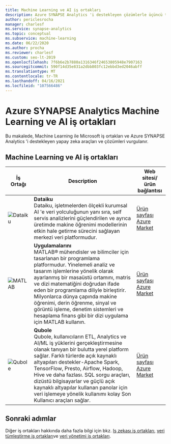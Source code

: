 ```yaml
---
title: Machine Learning ve AI iş ortakları
description: Azure SYNAPSE Analytics 'i destekleyen çözümlerle üçüncü taraf makine öğrenimi ve yapay zeka iş ortakları listelenmiştir.
author: periclesrocha
manager: charlesf
ms.service: synapse-analytics
ms.topic: conceptual
ms.subservice: machine-learning
ms.date: 06/22/2020
ms.author: procha
ms.reviewer: charlesf
ms.custom: seo-lt-2019
ms.openlocfilehash: 7f6b6e2b7880a1316346f24653805948e7907163
ms.sourcegitcommit: 590f14d35e831a2dbb803fc12ebbd3ed2046abff
ms.translationtype: MT
ms.contentlocale: tr-TR
ms.lasthandoff: 04/16/2021
ms.locfileid: "107566486"
---
```

# <a name="azure-synapse-analytics-machine-learning-and-ai-partners"></a>Azure SYNAPSE Analytics Machine Learning ve AI iş ortakları

Bu makalede, Machine Learning ile Microsoft iş ortakları ve Azure SYNAPSE Analytics 'i destekleyen yapay zeka araçları ve çözümleri vurgulanır.

## <a name="machine-learning-and-ai-partners"></a>Machine Learning ve AI iş ortakları
| İş Ortağı | Description | Web sitesi/ürün bağlantısı |
| ------- | ----------- | -------------------- |
| ![Dataiku](./media/sql-data-warehouse-partner-machine-learning-and-ai/dataiku-logo.png) |**Dataiku**<br>Dataiku, işletmelerden ölçekli kurumsal AI 'e veri yolculuğunun yanı sıra, self servis analizlerini güçlendirilen ve ayrıca üretimde makine öğrenimi modellerinin etkin hale getirme sürecini sağlayan merkezi veri platformudur. |[Ürün sayfası](https://www.dataiku.com/partners/microsoft/)<br> [Azure Market](https://azuremarketplace.microsoft.com/en-us/marketplace/apps/dataiku.dataiku-data-science-studio)<br> |
| ![MATLAB](./media/sql-data-warehouse-partner-machine-learning-and-ai/mathworks-logo.png) |**Uygulamalarını**<br>MATLAB® mühendisler ve bilimciler için tasarlanan bir programlama platformudur. Yinelemeli analiz ve tasarım işlemlerine yönelik olarak ayarlanmış bir masaüstü ortamını, matris ve dizi matematiğini doğrudan ifade eden bir programlama diliyle birleştirir. Milyonlarca dünya çapında makine öğrenimi, derin öğrenme, sinyal ve görüntü işleme, denetim sistemleri ve hesaplama finans gibi bir dizi uygulama için MATLAB kullanın. |[Ürün sayfası](https://www.mathworks.com/products/database.html)<br> [Azure Market](https://azuremarketplace.microsoft.com/en-us/marketplace/apps/mathworks-inc.matlab-byol?tab=Overview)<br> |
| ![Qubole](./media/sql-data-warehouse-partner-data-integration/qubole_logo.png) |**Qubole**<br>Qubole, kullanıcıların ETL, Analytics ve AI/ML iş yüklerini gerçekleştirmesine olanak tanıyan bir bulutta yerel platform sağlar. Farklı türlerde açık kaynaklı altyapıları destekler-Apache Spark, TensorFlow, Presto, Airflow, Hadoop, Hive ve daha fazlası. SQL sorgu araçları, dizüstü bilgisayarlar ve güçlü açık kaynaklı altyapılar kullanan panolar için veri işlemeye yönelik kullanımı kolay Son Kullanıcı araçları sağlar.|[Ürün sayfası](https://www.qubole.com/company/partners/partners-microsoft-azure/)<br> [Azure Market](https://azuremarketplace.microsoft.com/marketplace/apps/qubole-inc.qubole-data-service?tab=Overview) 

## <a name="next-steps"></a>Sonraki adımlar
Diğer iş ortakları hakkında daha fazla bilgi için bkz. [Iş zekası iş ortakları](sql-data-warehouse-partner-business-intelligence.md), [veri tümleştirme iş ortakları](sql-data-warehouse-partner-data-integration.md)ve [veri yönetimi iş ortakları](sql-data-warehouse-partner-data-management.md).





